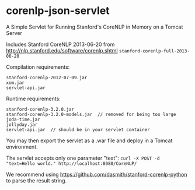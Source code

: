 corenlp-json-servlet
====================

A Simple Servlet for Running Stanford's CoreNLP in Memory on a Tomcat Server

Includes Stanford CoreNLP 2013-06-20 from http://nlp.stanford.edu/software/corenlp.shtml
```stanford-corenlp-full-2013-06-20```

Compilation requirements:
```
stanford-corenlp-2012-07-09.jar
xom.jar
servlet-api.jar
```

Runtime requirements:
```
stanford-corenlp-3.2.0.jar
stanford-corenlp-3.2.0-models.jar  // removed for being too large
joda-time.jar
jollyday.jar
servlet-api.jar  // should be in your servlet container
```

You may then export the servlet as a .war file and deploy in a Tomcat environment.

The servlet accepts only one parameter "text":
```curl -X POST -d "text=Hello world." http://localhost:8080/CoreNLP/```

We recommend using https://github.com/dasmith/stanford-corenlp-python to parse the result string.

